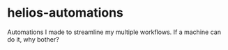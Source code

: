 # helios-automations
Automations I made to streamline my multiple workflows. If a machine can do it, why bother?
